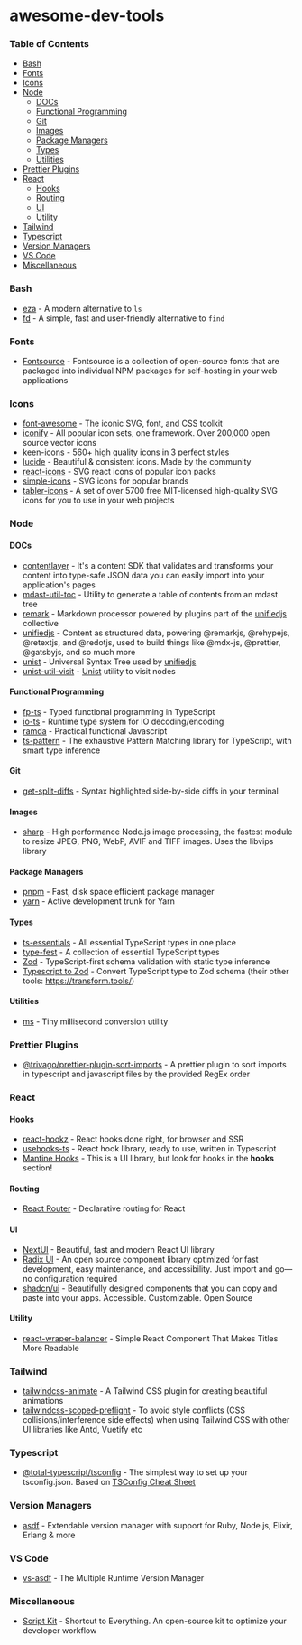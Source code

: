 # awesome-dev-tools

### Table of Contents

- [Bash](#bash)
- [Fonts](#fonts)
- [Icons](#icons)
- [Node](#node)
  - [DOCs](#docs)
  - [Functional Programming](#functional-programming)
  - [Git](#git)
  - [Images](#images)
  - [Package Managers](#package-managers)
  - [Types](#types)
  - [Utilities](#utilities)
- [Prettier Plugins](#prettier-plugins)
- [React](#react)
  - [Hooks](#hooks)
  - [Routing](#routing)
  - [UI](#ui)
  - [Utility](#utility)
- [Tailwind](#tailwind)
- [Typescript](#typescript)
- [Version Managers](#version-managers)
- [VS Code](#vs-code)
- [Miscellaneous](#miscellaneous)

### Bash

- [eza](https://github.com/eza-community/eza) - A modern alternative to `ls`
- [fd](https://github.com/sharkdp/fd) - A simple, fast and user-friendly alternative to `find`

### Fonts

- [Fontsource](https://fontsource.org/) - Fontsource is a collection of open-source fonts that are packaged into individual NPM packages for self-hosting in your web applications

### Icons

- [font-awesome](https://github.com/FortAwesome/Font-Awesome) - The iconic SVG, font, and CSS toolkit
- [iconify](https://iconify.design/) - All popular icon sets, one framework. Over 200,000 open source vector icons
- [keen-icons](https://keenthemes.com/keenicons) - 560+ high quality icons in 3 perfect styles
- [lucide](https://lucide.dev/icons/) - Beautiful & consistent icons. Made by the community
- [react-icons](https://react-icons.github.io/react-icons/) - SVG react icons of popular icon packs
- [simple-icons](https://github.com/simple-icons/simple-icons) - SVG icons for popular brands
- [tabler-icons](https://tabler.io/icons) - A set of over 5700 free MIT-licensed high-quality SVG icons for you to use in your web projects

### Node

#### DOCs

- [contentlayer](https://github.com/contentlayerdev/contentlayer) - It's a content SDK that validates and transforms your content into type-safe JSON data you can easily import into your application's pages
- [mdast-util-toc](https://github.com/syntax-tree/mdast-util-toc) - Utility to generate a table of contents from an mdast tree
- [remark](https://github.com/remarkjs/remark) - Markdown processor powered by plugins part of the [unifiedjs](https://github.com/unifiedjs) collective
- [unifiedjs](https://github.com/unifiedjs) - Content as structured data, powering @remarkjs, @rehypejs, @retextjs, and @redotjs, used to build things like @mdx-js, @prettier, @gatsbyjs, and so much more
- [unist](https://github.com/syntax-tree/unist) - Universal Syntax Tree used by [unifiedjs](https://github.com/unifiedjs)
- [unist-util-visit](https://github.com/syntax-tree/unist-util-visit) - [Unist](https://github.com/syntax-tree/unist) utility to visit nodes

#### Functional Programming

- [fp-ts](https://gcanti.github.io/fp-ts/) - Typed functional programming in TypeScript
- [io-ts](https://gcanti.github.io/io-ts/) - Runtime type system for IO decoding/encoding
- [ramda](https://github.com/ramda/ramda) - Practical functional Javascript
- [ts-pattern](https://github.com/gvergnaud/ts-pattern) - The exhaustive Pattern Matching library for TypeScript, with smart type inference

#### Git

- [get-split-diffs](https://github.com/banga/git-split-diffs) - Syntax highlighted side-by-side diffs in your terminal

#### Images

- [sharp](https://github.com/lovell/sharp) - High performance Node.js image processing, the fastest module to resize JPEG, PNG, WebP, AVIF and TIFF images. Uses the libvips library
  
#### Package Managers

- [pnpm](https://github.com/pnpm/pnpm) - Fast, disk space efficient package manager
- [yarn](https://github.com/yarnpkg/berry) - Active development trunk for Yarn

#### Types

- [ts-essentials](https://github.com/ts-essentials/ts-essentials) - All essential TypeScript types in one place
- [type-fest](https://github.com/sindresorhus/type-fest) - A collection of essential TypeScript types
- [Zod](https://zod.dev/) - TypeScript-first schema validation with static type inference
- [Typescript to Zod](https://transform.tools/typescript-to-zod) - Convert TypeScript type to Zod schema (their other tools: https://transform.tools/)
  
#### Utilities
 
- [ms](https://github.com/vercel/ms) - Tiny millisecond conversion utility

### Prettier Plugins

- [@trivago/prettier-plugin-sort-imports](https://github.com/trivago/prettier-plugin-sort-imports) - A prettier plugin to sort imports in typescript and javascript files by the provided RegEx order

### React

#### Hooks

- [react-hookz](https://github.com/react-hookz/web) - React hooks done right, for browser and SSR
- [usehooks-ts](https://github.com/juliencrn/usehooks-ts) - React hook library, ready to use, written in Typescript
- [Mantine Hooks](https://mantine.dev/getting-started/) - This is a UI library, but look for hooks in the **hooks** section!

#### Routing

- [React Router](https://reactrouter.com/) - Declarative routing for React

#### UI

- [NextUI](https://nextui.org/) - Beautiful, fast and modern React UI library
- [Radix UI](https://www.radix-ui.com/) - An open source component library optimized for fast development, easy maintenance, and accessibility. Just import and go—no configuration required
- [shadcn/ui](https://ui.shadcn.com/docs/components/input) - Beautifully designed components that you can copy and paste into your apps. Accessible. Customizable. Open Source

#### Utility

- [react-wraper-balancer](https://github.com/shuding/react-wrap-balancer) - Simple React Component That Makes Titles More Readable

### Tailwind

- [tailwindcss-animate](https://github.com/jamiebuilds/tailwindcss-animate) - A Tailwind CSS plugin for creating beautiful animations
- [tailwindcss-scoped-preflight](https://github.com/Roman86/tailwindcss-scoped-preflight) - To avoid style conflicts (CSS collisions/interference side effects) when using Tailwind CSS with other UI libraries like Antd, Vuetify etc

### Typescript

- [@total-typescript/tsconfig](https://github.com/total-typescript/tsconfig) - The simplest way to set up your tsconfig.json. Based on [TSConfig Cheat Sheet](https://www.totaltypescript.com/tsconfig-cheat-sheet)

### Version Managers

- [asdf](https://github.com/asdf-vm/asdf) - Extendable version manager with support for Ruby, Node.js, Elixir, Erlang & more

### VS Code

- [vs-asdf](https://github.com/nguyenngoclongdev/vs-asdf) - The Multiple Runtime Version Manager

### Miscellaneous

- [Script Kit](https://www.scriptkit.com/) - Shortcut to Everything. An open-source kit to optimize your developer workflow


